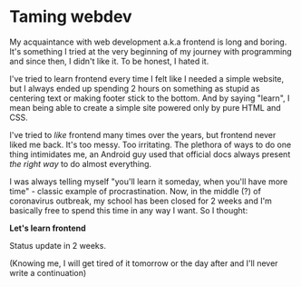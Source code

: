 # Taming webdev

My acquaintance with web development a.k.a frontend is long and boring. It's
something I tried at the very beginning of my journey with programming and since
then, I didn't like it. To be honest, I hated it.

I've tried to learn frontend every time I felt like I needed a simple website,
but I always ended up spending 2 hours on something as stupid as centering text
or making footer stick to the bottom. And by saying "learn", I mean being able
to create a simple site powered only by pure HTML and CSS.

I've tried to _like_ frontend many times over the years, but frontend never
liked me back. It's too messy. Too irritating. The plethora of ways to do one
thing intimidates me, an Android guy used that official docs always present _the
right way_ to do almost everything.

I was always telling myself "you'll learn it someday, when you'll have more
time" - classic example of procrastination. Now, in the middle (?) of
coronavirus outbreak, my school has been closed for 2 weeks and I'm basically
free to spend this time in any way I want. So I thought:

**Let's learn frontend**

Status update in 2 weeks.

(Knowing me, I will get tired of it tomorrow or the day after and I'll never
write a continuation)
